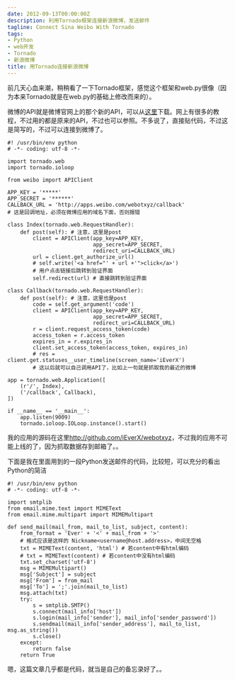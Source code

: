 ```yaml
---
date: 2012-09-13T00:00:00Z
description: 利用Tornado框架连接新浪微博，发送邮件
tagline: Connect Sina Weibo With Tornado
tags:
- Python
- web开发
- Tornado
- 新浪微博
title: 用Tornado连接新浪微博
---
```


前几天心血来潮，稍稍看了一下Tornado框架，感觉这个框架和web.py很像（因为本来Tornado就是在web.py的基础上修改而来的）。

微博的API就是微博官网上的那个新的API，可以从[这里][]下载。网上有很多的教程，不过用的都是原来的API，不过也可以参照。不多说了，直接贴代码，不过这是简写的，不过可以连接到微博了。

    #! /usr/bin/env python
    # -*- coding: utf-8 -*-

    import tornado.web
    import tornado.ioloop

    from weibo import APIClient

    APP_KEY = '*****'
    APP_SECRET = '******'
    CALLBACK_URL = 'http://apps.weibo.com/webotxyz/callback'
    # 这是回调地址，必须在微博应用的域名下面，否则报错

    class Index(tornado.web.RequestHandler):
        def post(self): # 注意，这里是post
            client = APIClient(app_key=APP_KEY, 
                               app_secret=APP_SECRET,
                               redirect_uri=CALLBACK_URL)
            url = client.get_authorize_url()
            # self.write('<a href="' + url +'">click</a>') 
            # 用户点击链接后跳转到验证界面
            self.redirect(url) # 直接跳转到验证界面

    class Callback(tornado.web.RequestHandler):
        def post(self): # 注意，这里也是post
            code = self.get_argument('code')
            client = APIClient(app_key=APP_KEY,
                               app_secret=APP_SECRET,
                               redirect_uri=CALLBACK_URL)
            r = client.request_access_token(code)
            access_token = r.access_token
            expires_in = r.expires_in
            client.set_access_token(access_token, expires_in)
            # res = client.get.statuses__user_timeline(screen_name='iEverX')
            # 这以后就可以自己调用API了，比如上一句就是抓取我的最近的微博

    app = tornado.web.Application([
        (r'/', Index),
        ('/callback', Callback),
    ])

    if __name__ == '__main__':
        app.listen(9009)
        tornado.ioloop.IOLoop.instance().start()


我的应用的源码在这里<http://github.com/iEverX/webotxyz>，不过我的应用不可能上线的了，因为抓取数据存到邮箱了。。

下面是我在里面用到的一段Python发送邮件的代码，比较短，可以充分的看出Python的简洁

    #! /usr/bin/env python
    # -*- coding: utf-8 -*-

    import smtplib
    from email.mime.text import MIMEText
    from email.mime.multipart import MIMEMultipart

    def send_mail(mail_from, mail_to_list, subject, content):
        from_format = 'Ever' + '<' + mail_from + '>'
        # 格式应该是这样的 Nickname<username@host.address>，中间无空格
        txt = MIMEText(content, 'html') # 若content中有html编码
        # txt = MIMEText(content) # 若content中没有html编码
        txt.set_charset('utf-8')
        msg = MIMEMultipart()
        msg['Subject'] = subject
        msg['From'] = from_mail
        msg['To'] = ';'.join(mail_to_list)
        msg.attach(txt)
        try:
            s = smtplib.SMTP()
            s.connect(mail_info['host'])
            s.login(mail_info['sender'], mail_info['sender_password'])
            s.sendmail(mail_info['sender_address'], mail_to_list, msg.as_string())
            s.close()
        except:
            return false
        return True


嗯，这篇文章几乎都是代码，就当是自己的备忘录好了。。

[这里]: http://michaelliao.github.com/sinaweibopy/
